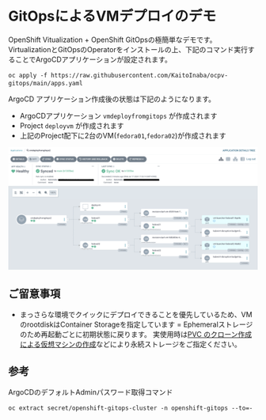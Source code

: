 # GitOpsによるVMデプロイのデモ
OpenShift Vitualization + OpenShift GitOpsの極簡単なデモです。
VirtualizationとGitOpsのOperatorをインストールの上、下記のコマンド実行することでArgoCDアプリケーションが設定されます。

```
oc apply -f https://raw.githubusercontent.com/KaitoInaba/ocpv-gitops/main/apps.yaml
```

ArgoCD アプリケーション作成後の状態は下記のようになります。
* ArgoCDアプリケーション `vmdeployfromgitops` が作成されます
* Project `deployvm` が作成されます
* 上記のProject配下に2台のVM(`fedora01`,`fedora02`)が作成されます

![デプロイ結果](figure/apps.png "Result")

## ご留意事項
* まっさらな環境でクイックにデプロイできることを優先しているため、VMのrootdiskはContainer Storageを指定しています = Ephemeralストレージのため再起動ごとに初期状態に戻ります。
  実使用時は[PVC のクローン作成による仮想マシンの作成](https://docs.redhat.com/ja/documentation/openshift_container_platform/4.15/html/virtualization/creating-vms-from-custom-images#virt-creating-vms-by-cloning-pvcs)などにより永続ストレージをご指定ください。

## 参考
ArgoCDのデフォルトAdminパスワード取得コマンド

```
oc extract secret/openshift-gitops-cluster -n openshift-gitops --to=-
```
